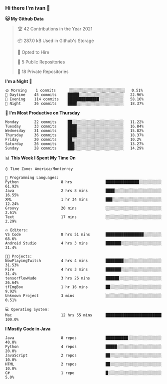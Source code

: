 ### Hi there I'm ivan 👋
<!--START_SECTION:waka-->
**🐱 My Github Data** 

> 🏆 42 Contributions in the Year 2021
 > 
> 📦 287.0 kB Used in Github's Storage 
 > 
> 💼 Opted to Hire
 > 
> 📜 5 Public Repositories 
 > 
> 🔑 18 Private Repositories  
 > 
**I'm a Night 🦉** 

```text
🌞 Morning    1 commits      ░░░░░░░░░░░░░░░░░░░░░░░░░   0.51% 
🌆 Daytime    45 commits     █████░░░░░░░░░░░░░░░░░░░░   22.96% 
🌃 Evening    114 commits    ██████████████░░░░░░░░░░░   58.16% 
🌙 Night      36 commits     ████░░░░░░░░░░░░░░░░░░░░░   18.37%

```
📅 **I'm Most Productive on Thursday** 

```text
Monday       22 commits     ██░░░░░░░░░░░░░░░░░░░░░░░   11.22% 
Tuesday      33 commits     ████░░░░░░░░░░░░░░░░░░░░░   16.84% 
Wednesday    31 commits     ████░░░░░░░░░░░░░░░░░░░░░   15.82% 
Thursday     36 commits     ████░░░░░░░░░░░░░░░░░░░░░   18.37% 
Friday       20 commits     ██░░░░░░░░░░░░░░░░░░░░░░░   10.2% 
Saturday     26 commits     ███░░░░░░░░░░░░░░░░░░░░░░   13.27% 
Sunday       28 commits     ███░░░░░░░░░░░░░░░░░░░░░░   14.29%

```


📊 **This Week I Spent My Time On** 

```text
⌚︎ Time Zone: America/Monterrey

💬 Programming Languages: 
Python                   8 hrs               ███████████████░░░░░░░░░░   61.92% 
Java                     2 hrs 8 mins        ████░░░░░░░░░░░░░░░░░░░░░   16.55% 
XML                      1 hr 34 mins        ███░░░░░░░░░░░░░░░░░░░░░░   12.24% 
Groovy                   20 mins             ░░░░░░░░░░░░░░░░░░░░░░░░░   2.61% 
Text                     17 mins             ░░░░░░░░░░░░░░░░░░░░░░░░░   2.29%

🔥 Editors: 
VS Code                  8 hrs 51 mins       █████████████████░░░░░░░░   68.6% 
Android Studio           4 hrs 3 mins        ███████░░░░░░░░░░░░░░░░░░   31.4%

🐱‍💻 Projects: 
NowPlayingTwitch         4 hrs 4 mins        ████████░░░░░░░░░░░░░░░░░   31.53% 
Fire                     4 hrs 3 mins        ███████░░░░░░░░░░░░░░░░░░   31.4% 
tensorflowNude           3 hrs 26 mins       ██████░░░░░░░░░░░░░░░░░░░   26.64% 
tfImgBox                 1 hr 16 mins        ██░░░░░░░░░░░░░░░░░░░░░░░   9.92% 
Unknown Project          3 mins              ░░░░░░░░░░░░░░░░░░░░░░░░░   0.51%

💻 Operating System: 
Mac                      12 hrs 55 mins      █████████████████████████   100.0%

```

**I Mostly Code in Java** 

```text
Java                     8 repos             ██████████░░░░░░░░░░░░░░░   40.0% 
Python                   4 repos             █████░░░░░░░░░░░░░░░░░░░░   20.0% 
JavaScript               2 repos             ██░░░░░░░░░░░░░░░░░░░░░░░   10.0% 
HTML                     2 repos             ██░░░░░░░░░░░░░░░░░░░░░░░   10.0% 
C#                       1 repo              █░░░░░░░░░░░░░░░░░░░░░░░░   5.0%

```



<!--END_SECTION:waka-->

<!--
<p align="center">
  <img src ="https://github-readme-stats.vercel.app/api?username=ivanjtm&show_icons=true&count_private=true&theme=default&hide_border=true&include_all_commits=true?count_private=true">
  <img src ="https://github-readme-stats.vercel.app/api/top-langs/?username=ivanjtm&layout=compact&hide_border=true&langs_count=50">
  <img src="https://github-readme-stats.vercel.app/api/wakatime?username=ivanjtm&hide_border=true"> 
</p>
-->
